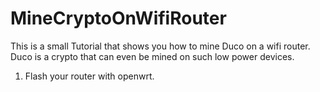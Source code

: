 # MineCryptoOnWifiRouter
 
This is a small Tutorial that shows you how to mine Duco on a wifi router. Duco is a crypto that can even be mined on such low power devices.

1. Flash your router with openwrt.
